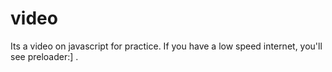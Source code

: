 # video
Its a video on javascript for practice.
If you have a low speed internet, you'll see preloader:] .
